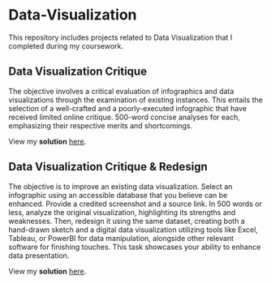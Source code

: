 # Data-Visualization

This repository includes projects related to Data Visualization that I completed during my coursework. 

## Data Visualization Critique
The objective involves a critical evaluation of infographics and data visualizations through the examination of existing instances. This entails the selection of a well-crafted and a poorly-executed infographic that have received limited online critique. 500-word concise analyses for each, emphasizing their respective merits and shortcomings. 

View my **solution** [here](Data%20Visualization%20Critique/Data%20Viz%20Critique%20-%20Aniqa%20Riasat.pdf).

## Data Visualization Critique & Redesign 
The objective is to improve an existing data visualization. Select an infographic using an accessible database that you believe can be enhanced. Provide a credited screenshot and a source link. In 500 words or less, analyze the original visualization, highlighting its strengths and weaknesses. Then, redesign it using the same dataset, creating both a hand-drawn sketch and a digital data visualization utilizing tools like Excel, Tableau, or PowerBI for data manipulation, alongside other relevant software for finishing touches. This task showcases your ability to enhance data presentation.

View my **solution** [here](Data%20Visualization%20Critique%20%26%20Redesign/Data%20Viz%20Redesign%20-%20Aniqa%20Riasat.pdf).
